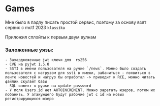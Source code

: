 # Games
Мне было в падлу писать простой сервис, поэтому за основу взят сервис с mctf 2023 `klassika`

Приложил сплойты к первым двум вулнам

### Заложенные уязы:
    - Захардкоженные jwt ключи для  rs256
    - CVE на pyjwt 1.5.0
    - SSTI в имени пользователя на ручке `/news`. Можно было создать пользователя с нагрузом для ssti в имени, забаниться - появиться в ленте новостей и нагруз бы отработал -> приводит к RCE, можно читать файлик скулайт базы
    - SQL инжект в ручке на update password
    - У поля Users.id нет AUTOINCREMENT. Можно зарегать юзеров, потом их побанить. У атакующего будут рабочие jwt с id на новых регистрирующихся юзеро